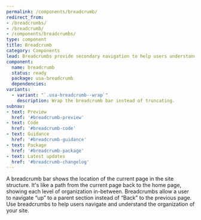 ```yaml
---
permalink: /components/breadcrumb/
redirect_from:
- /breadcrumbs/
- /breadcrumb/
- /components/breadcrumbs/
type: component
title: Breadcrumb
category: Components
lead: Breadcrumbs provide secondary navigation to help users understand where they are in a website.
component:
  name: breadcrumb
  status: ready
  package: usa-breadcrumb
  dependencies:
variants:
  - variant: "`.usa-breadcrumb--wrap`"
    description: Wrap the breadcrumb bar instead of truncating.
subnav:
- text: Preview
  href: '#breadcrumb-preview'
- text: Code
  href: '#breadcrumb-code'
- text: Guidance
  href: '#breadcrumb-guidance'
- text: Package
  href: '#breadcrumb-package'
- text: Latest updates
  href: '#breadcrumb-changelog'
---
```


A breadcrumb bar shows the location of the current page in the site structure. It's like a path from the current page back to the home page, showing each level of organization in-between. Breadcrumbs allow a user to navigate “up” to a parent section instead of  “Back” to the previous page. Use breadcrumbs to help users navigate and understand the organization of your site.
